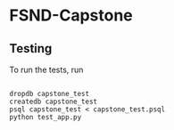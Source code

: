 # FSND-Capstone






## Testing
To run the tests, run
```

dropdb capstone_test
createdb capstone_test
psql capstone_test < capstone_test.psql
python test_app.py
```
